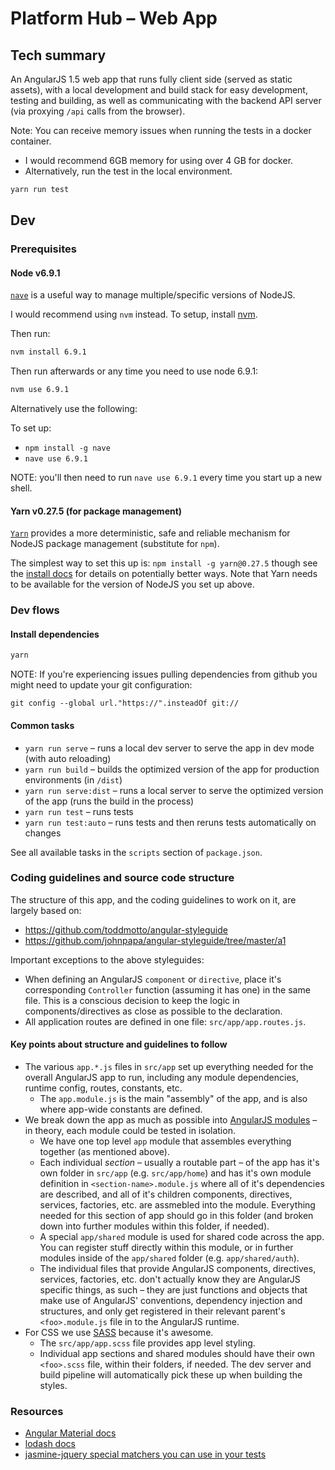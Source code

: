# Platform Hub – Web App

## Tech summary

An AngularJS 1.5 web app that runs fully client side (served as static assets), with a local development and build stack for easy development, testing and building, as well as communicating with the backend API server (via proxying `/api` calls from the browser).

Note: You can receive memory issues when running the tests in a docker container. 
* I would recommend 6GB memory for using over 4 GB for docker.
* Alternatively, run the test in the local environment.
```sh
yarn run test
```

## Dev

### Prerequisites

#### Node v6.9.1

[`nave`](https://github.com/isaacs/nave) is a useful way to manage multiple/specific versions of NodeJS.

I would recommend using `nvm` instead. To setup, install [nvm](https://github.com/nvm-sh/nvm).

Then run:
```sh
nvm install 6.9.1
```
Then run afterwards or any time you need to use node 6.9.1:
```sh
nvm use 6.9.1
```

Alternatively use the following:

To set up:
- `npm install -g nave`
- `nave use 6.9.1`

NOTE: you'll then need to run `nave use 6.9.1` every time you start up a new shell.

#### Yarn v0.27.5 (for package management)

[`Yarn`](https://yarnpkg.com) provides a more deterministic, safe and reliable mechanism for NodeJS package management (substitute for `npm`).

The simplest way to set this up is: `npm install -g yarn@0.27.5` though see the [install docs](https://yarnpkg.com/en/docs/install) for details on potentially better ways. Note that Yarn needs to be available for the version of NodeJS you set up above.

### Dev flows

#### Install dependencies

```bash
yarn
```

NOTE: If you're experiencing issues pulling dependencies from github you might need to update your git configuration:
```
git config --global url."https://".insteadOf git://
```

#### Common tasks

- `yarn run serve` – runs a local dev server to serve the app in dev mode (with auto reloading)
- `yarn run build` – builds the optimized version of the app for production environments (in `/dist`)
- `yarn run serve:dist` – runs a local server to serve the optimized version of the app (runs the build in the process)
- `yarn run test` – runs tests
- `yarn run test:auto` – runs tests and then reruns tests automatically on changes

See all available tasks in the `scripts` section of `package.json`.

### Coding guidelines and source code structure

The structure of this app, and the coding guidelines to work on it, are largely based on:

- https://github.com/toddmotto/angular-styleguide
- https://github.com/johnpapa/angular-styleguide/tree/master/a1

Important exceptions to the above styleguides:

- When defining an AngularJS `component` or `directive`, place it's corresponding `Controller` function (assuming it has one) in the same file. This is a conscious decision to keep the logic in components/directives as close as possible to the declaration.
- All application routes are defined in one file: `src/app/app.routes.js`.

#### Key points about structure and guidelines to follow

- The various `app.*.js` files in `src/app` set up everything needed for the overall AngularJS app to run, including any module dependencies, runtime config, routes, constants, etc.
  - The `app.module.js` is the main "assembly" of the app, and is also where app-wide constants are defined.
- We break down the app as much as possible into [AngularJS modules](https://docs.angularjs.org/guide/module) – in theory, each module could be tested in isolation.
  - We have one top level `app` module that assembles everything together (as mentioned above).
  - Each individual _section_ – usually a routable part – of the app has it's own folder in `src/app` (e.g. `src/app/home`) and has it's own module definition in `<section-name>.module.js` where all of it's dependencies are described, and all of it's children components, directives, services, factories, etc. are assmebled into the module. Everything needed for this section of app should go in this folder (and broken down into further modules within this folder, if needed).
  - A special `app/shared` module is used for shared code across the app. You can register stuff directly within this module, or in further modules inside of the `app/shared` folder (e.g. `app/shared/auth`).
  - The individual files that provide AngularJS components, directives, services, factories, etc. don't actually know they are AngularJS specific things, as such – they are just functions and objects that make use of AngularJS' conventions, dependency injection and structures, and only get registered in their relevant parent's `<foo>.module.js` file in to the AngularJS runtime.
- For CSS we use [SASS](http://sass-lang.com/) because it's awesome.
  - The `src/app/app.scss` file provides app level styling.
  - Individual app sections and shared modules should have their own `<foo>.scss` file, within their folders, if needed. The dev server and build pipeline will automatically pick these up when building the styles.

### Resources

- [Angular Material docs](https://material.angularjs.org/1.1.3/)
- [lodash docs](https://lodash.com/docs/4.17.4)
- [jasmine-jquery special matchers you can use in your tests](https://github.com/velesin/jasmine-jquery)
